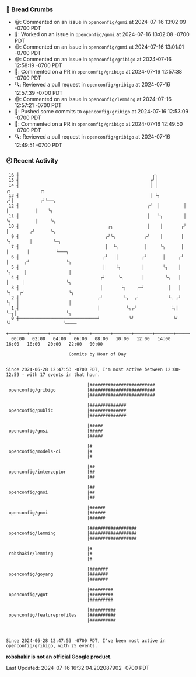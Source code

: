 ### 🍞 Bread Crumbs

 * 😃: Commented on an issue in `openconfig/gnmi` at 2024-07-16 13:02:09 -0700 PDT
 * 👀: Worked on an issue in `openconfig/gnmi` at 2024-07-16 13:02:08 -0700 PDT
 * 😃: Commented on an issue in `openconfig/gnmi` at 2024-07-16 13:01:01 -0700 PDT
 * 😃: Commented on an issue in `openconfig/gribigo` at 2024-07-16 12:58:19 -0700 PDT
 * 💬: Commented on a PR in  `openconfig/gribigo` at 2024-07-16 12:57:38 -0700 PDT
 * 🔍: Reviewed a pull request in  `openconfig/gribigo` at 2024-07-16 12:57:39 -0700 PDT
 * 😃: Commented on an issue in `openconfig/lemming` at 2024-07-16 12:57:21 -0700 PDT
 * 🚢: Pushed some commits to `openconfig/gribigo` at 2024-07-16 12:53:09 -0700 PDT
 * 💬: Commented on a PR in  `openconfig/gribigo` at 2024-07-16 12:49:50 -0700 PDT
 * 🔍: Reviewed a pull request in  `openconfig/gribigo` at 2024-07-16 12:49:51 -0700 PDT

### 🕘 Recent Activity
```
 16 ┼                                                   ╭╮
 15 ┤                                                  ╭╯│
 14 ┤                                                  │ │           ╭╮           ╭╮
 13 ┤                                                  │ ╰╮         ╭╯│          ╭╯╰──╮
 12 ┤                                                 ╭╯  │         │ │          │    ╰╮
 11 ┤                                                 │   ╰╮        │ ╰╮         │     ╰╮
 10 ┤                                  ╭╮             │    │       ╭╯  │        ╭╯      ╰╮
  9 ┤                                 ╭╯╰╮           ╭╯    │       │   ╰╮       │        ╰─╮
  7 ┤                                 │  ╰╮          │     ╰╮      │    │       │          ╰───╮
  6 ┤                                ╭╯   │         ╭╯      │     ╭╯    │      ╭╯              ╰╮
  5 ┤                                │    ╰╮        │       ╰╮    │     ╰╮     │                │
  4 ┤                               ╭╯     ╰╮       │        ╰╮   │      │     │                ╰╮
  3 ┤                               │       ╰╮    ╭─╯         │   │      ╰╮   ╭╯                 ╰╮
  2 ┤                              ╭╯        ╰╮  ╭╯           ╰╮ ╭╯       ╰╮  │                   │
  1 ┤                              │          ╰╮╭╯             ╰╮│         ╰─╮│                   ╰╮
  0 ┼──────────────────────────────╯           ╰╯               ╰╯           ╰╯                    ╰────
    +───────+───────+───────+───────+───────+───────+───────+───────+───────+───────+───────+───────+────
  00:00   02:00   04:00   06:00   08:00   10:00   12:00   14:00   16:00   18:00   20:00   22:00   00:00   

						Commits by Hour of Day


Since 2024-06-28 12:47:53 -0700 PDT, I'm most active between 12:00-12:59 - with 17 events in that hour.

```



```
                               |#########################
 openconfig/gribigo            |#########################
                               |#########################

                               |##############
 openconfig/public             |##############
                               |##############

                               |#####
 openconfig/gnsi               |#####
                               |#####

                               |#
 openconfig/models-ci          |#
                               |#

                               |##
 openconfig/interzeptor        |##
                               |##

                               |##
 openconfig/gnoi               |##
                               |##

                               |######
 openconfig/gnmi               |######
                               |######

                               |##################
 openconfig/lemming            |##################
                               |##################

                               |#
 robshakir/lemming             |#
                               |#

                               |#######
 openconfig/goyang             |#######
                               |#######

                               |#########
 openconfig/ygot               |#########
                               |#########

                               |##########
 openconfig/featureprofiles    |##########
                               |##########



Since 2024-06-28 12:47:53 -0700 PDT, I've been most active in openconfig/gribigo, with 25 events.

```
**[robshakir](mailto:robjs@google.com) is not an official Google product.**  


Last Updated: 2024-07-16 16:32:04.202087902 -0700 PDT
